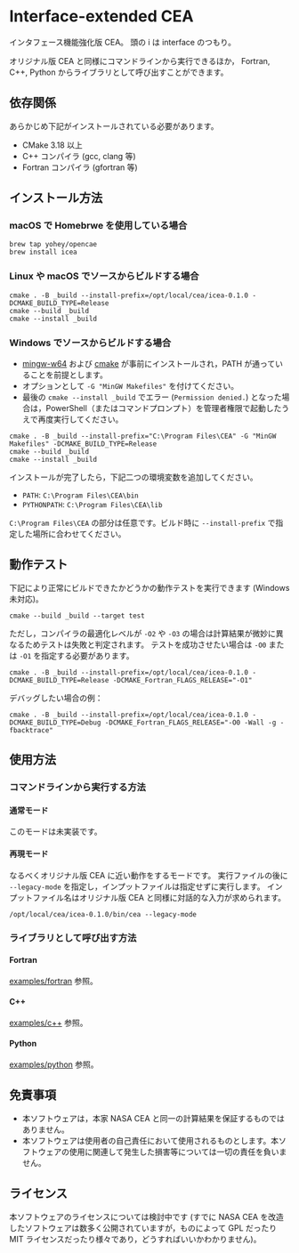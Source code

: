 
# Interface-extended CEA

インタフェース機能強化版 CEA。
頭の i は interface のつもり。

オリジナル版 CEA と同様にコマンドラインから実行できるほか，
Fortran, C++, Python からライブラリとして呼び出すことができます。

## 依存関係

あらかじめ下記がインストールされている必要があります。
* CMake 3.18 以上
* C++ コンパイラ (gcc, clang 等)
* Fortran コンパイラ (gfortran 等)

## インストール方法

### macOS で Homebrwe を使用している場合

```
brew tap yohey/opencae
brew install icea
```

### Linux や macOS でソースからビルドする場合

```
cmake . -B _build --install-prefix=/opt/local/cea/icea-0.1.0 -DCMAKE_BUILD_TYPE=Release
cmake --build _build
cmake --install _build
```

### Windows でソースからビルドする場合

* [mingw-w64](https://www.mingw-w64.org/) および [cmake](https://cmake.org/) が事前にインストールされ，PATH が通っていることを前提とします。
* オプションとして `-G "MinGW Makefiles"` を付けてください。
* 最後の `cmake --install _build` でエラー (`Permission denied.`) となった場合は，PowerShell（またはコマンドプロンプト）を管理者権限で起動したうえで再度実行してください。
```
cmake . -B _build --install-prefix="C:\Program Files\CEA" -G "MinGW Makefiles" -DCMAKE_BUILD_TYPE=Release
cmake --build _build
cmake --install _build
```

インストールが完了したら，下記二つの環境変数を追加してください。
* `PATH`: `C:\Program Files\CEA\bin`
* `PYTHONPATH`: `C:\Program Files\CEA\lib`

`C:\Program Files\CEA` の部分は任意です。ビルド時に `--install-prefix` で指定した場所に合わせてください。

## 動作テスト

下記により正常にビルドできたかどうかの動作テストを実行できます (Windows 未対応)。
```
cmake --build _build --target test
```

ただし，コンパイラの最適化レベルが `-O2` や `-O3` の場合は計算結果が微妙に異なるためテストは失敗と判定されます。
テストを成功させたい場合は `-O0` または `-O1` を指定する必要があります。
```
cmake . -B _build --install-prefix=/opt/local/cea/icea-0.1.0 -DCMAKE_BUILD_TYPE=Release -DCMAKE_Fortran_FLAGS_RELEASE="-O1"
```

デバッグしたい場合の例：
```
cmake . -B _build --install-prefix=/opt/local/cea/icea-0.1.0 -DCMAKE_BUILD_TYPE=Debug -DCMAKE_Fortran_FLAGS_RELEASE="-O0 -Wall -g -fbacktrace"
```

## 使用方法

### コマンドラインから実行する方法

#### 通常モード

このモードは未実装です。

#### 再現モード

なるべくオリジナル版 CEA に近い動作をするモードです。
実行ファイルの後に `--legacy-mode` を指定し，インプットファイルは指定せずに実行します。
インプットファイル名はオリジナル版 CEA と同様に対話的な入力が求められます。

```
/opt/local/cea/icea-0.1.0/bin/cea --legacy-mode
```

### ライブラリとして呼び出す方法

#### Fortran

[examples/fortran](examples/fortran) 参照。

#### C++

[examples/c++](examples/c++) 参照。

#### Python

[examples/python](examples/python) 参照。


## 免責事項

* 本ソフトウェアは，本家 NASA CEA と同一の計算結果を保証するものではありません。
* 本ソフトウェアは使用者の自己責任において使用されるものとします。本ソフトウェアの使用に関連して発生した損害等については一切の責任を負いません。


## ライセンス

本ソフトウェアのライセンスについては検討中です (すでに NASA CEA を改造したソフトウェアは数多く公開されていますが，ものによって GPL だったり MIT ライセンスだったり様々であり，どうすればいいかわかりません)。
